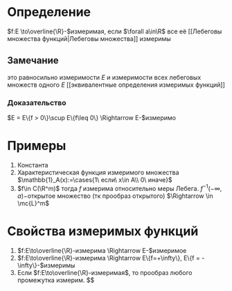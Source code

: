 # Определение
$f:E \to\overline{\R}-$измеримая, если $\forall a\in\R$ все её [[Лебеговы множества функций|Лебеговы множества]] измеримы
## Замечание
это равносильно измеримости $E$ и измеримости всех лебеговых множеств одного $E$ [[эквивалентные определения измеримых функций]]
### Доказательство
$E = E\{f > 0\}\scup E\{f\leq 0\} \Rightarrow E-$измеримо
# Примеры
1. Константа
2. Характеристическая функция измеримого множества $\mathbb{1}_A(x):=\cases{1\ если\ x\in A\\ 0\ иначе}$
3. $f\in C(\R^m)$ тогда $f$ измерима относительно меры Лебега. $f^{-1}(-\infty, a)-$открытое множество (тк прообраз открытого) $\Rightarrow \in \mc{L}^m$
# Свойства измеримых функций
1. $f:E\to\overline{\R}-измерима \Rightarrow E-$измеримое
2. $f:E\to\overline{\R}-измерима \Rightarrow E\{f=+\infty\}, E\{f = -\infty\}-$измеримы
3. Если $f:E\to\overline{\R}-измеримая$, то прообраз любого промежутка измерим. $$